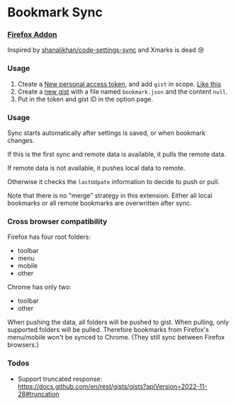 # Bookmark Sync

### [Firefox Addon](https://addons.mozilla.org/firefox/addon/bookmark-sync/)

Inspired by [shanalikhan/code-settings-sync](https://github.com/shanalikhan/code-settings-sync) and Xmarks is dead :cry:

### Usage

1. Cteate a [New personal access token](https://github.com/settings/tokens/new), and add `gist` in scope. [Like this](https://github.com/shanalikhan/code-settings-sync#steps-to-get-a-personal-access-token-from-github)
2. Create a [new gist](https://gist.github.com/) with a file named `bookmark.json` and the content `null`.
3. Put in the token and gist ID in the option page.

### Usage

Sync starts automatically after settings is saved, or when bookmark changes.

If this is the first sync and remote data is available, it pulls the remote data. 

If remote data is not available, it pushes local data to remote.

Otherwise it checks the `lastUdpate` information to decide to push or pull.

Note that there is no "merge" strategy in this extension. Either all local bookmarks or all remote bookmarks are overwritten after sync.

### Cross browser compatibility

Firefox has four root folders:

* toolbar
* menu
* mobile
* other

Chrome has only two:

* toolbar
* other

When pushing the data, all folders will be pushed to gist. When pulling, only supported folders will be pulled. Therefore bookmarks from Firefox's menu/mobile won't be synced to Chrome. (They still sync between Firefox browsers.)

### Todos

* Support truncated response: https://docs.github.com/en/rest/gists/gists?apiVersion=2022-11-28#truncation
